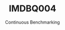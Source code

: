 ---
layout: docu
title: IMDBQ004
subtitle: Continuous Benchmarking
selected: IMDB
expanded: Benchmarking
benchmark: /individual_results/IMDBQ004.html
---